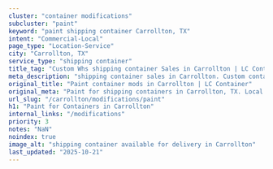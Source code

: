 ```yaml
---
cluster: "container modifications"
subcluster: "paint"
keyword: "paint shipping container Carrollton, TX"
intent: "Commercial-Local"
page_type: "Location-Service"
city: "Carrollton, TX"
service_type: "shipping container"
title_tag: "Custom Whs shipping container Sales in Carrollton | LC Container"
meta_description: "shipping container sales in Carrollton. Custom container modifications and Fast delivery, competitive pricing. Serving modifications area. Quote ID: RF2. Call (214) 524-4168 for your free quote today."
original_title: "Paint container mods in Carrollton | LC Container"
original_meta: "Paint for shipping containers in Carrollton, TX. Local fabrication & pro install. LC Container — Since 2003. Get a quote."
url_slug: "/carrollton/modifications/paint"
h1: "Paint for Containers in Carrollton"
internal_links: "/modifications"
priority: 3
notes: "NaN"
noindex: true
image_alt: "shipping container available for delivery in Carrollton"
last_updated: "2025-10-21"
---
```


<!-- TODO: Add unique city/inventory copy, images, and internal links here. -->
